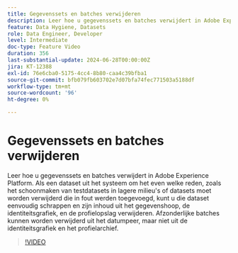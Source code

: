 ```yaml
---
title: Gegevenssets en batches verwijderen
description: Leer hoe u gegevenssets en batches verwijdert in Adobe Experience Platform.
feature: Data Hygiene, Datasets
role: Data Engineer, Developer
level: Intermediate
doc-type: Feature Video
duration: 356
last-substantial-update: 2024-06-28T00:00:00Z
jira: KT-12388
exl-id: 76e6cba0-5175-4cc4-8b80-caa4c39bfba1
source-git-commit: bfb079fb603702e7d07bfa74fec771503a5188df
workflow-type: tm+mt
source-wordcount: '96'
ht-degree: 0%

---
```


# Gegevenssets en batches verwijderen

Leer hoe u gegevenssets en batches verwijdert in Adobe Experience Platform. Als een dataset uit het systeem om het even welke reden, zoals het schoonmaken van testdatasets in lagere milieu&#39;s of datasets moet worden verwijderd die in fout werden toegevoegd, kunt u die dataset eenvoudig schrappen en zijn inhoud uit het gegevenshoop, de identiteitsgrafiek, en de profielopslag verwijderen. Afzonderlijke batches kunnen worden verwijderd uit het datumpeer, maar niet uit de identiteitsgrafiek en het profielarchief.

>[!VIDEO](https://video.tv.adobe.com/v/3429790/?learn=on&enablevpops)
